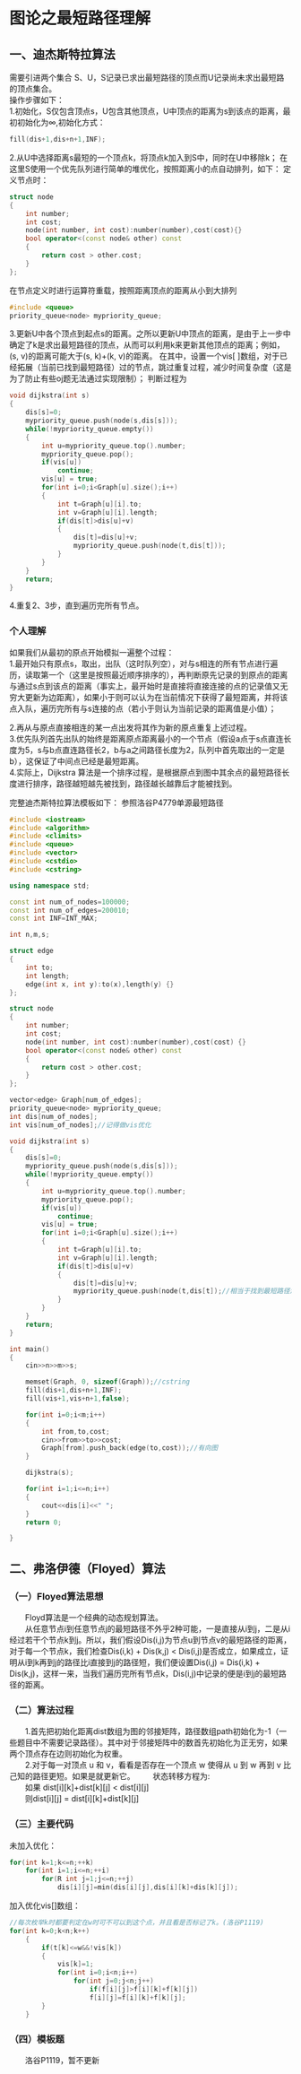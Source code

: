# 图论之最短路径理解

## 一、迪杰斯特拉算法

需要引进两个集合 S、U，S记录已求出最短路径的顶点而U记录尚未求出最短路的顶点集合。  
操作步骤如下：  
1.初始化，S仅包含顶点s，U包含其他顶点，U中顶点的距离为s到该点的距离，最初初始化为∞,初始化方式：


```c++
fill(dis+1,dis+n+1,INF);
```

2.从U中选择距离s最短的一个顶点k，将顶点k加入到S中，同时在U中移除k；
在这里S使用一个优先队列进行简单的堆优化，按照距离小的点自动排列，如下：
定义节点时：
```c++
struct node
{
    int number;
    int cost;
    node(int number, int cost):number(number),cost(cost){}
    bool operator<(const node& other) const
    {
        return cost > other.cost;
    }
};
```
在节点定义时进行运算符重载，按照距离顶点的距离从小到大排列
```c++
#include <queue>
priority_queue<node> mypriority_queue;
```
3.更新U中各个顶点到起点s的距离。之所以更新U中顶点的距离，是由于上一步中确定了k是求出最短路径的顶点，从而可以利用k来更新其他顶点的距离；例如，(s, v)的距离可能大于(s, k)+(k, v)的距离。
在其中，设置一个vis[ ]数组，对于已经拓展（当前已找到最短路径）过的节点，跳过重复过程，减少时间复杂度（这是为了防止有些oj题无法通过实现限制）；
判断过程为
```c++
void dijkstra(int s)
{
    dis[s]=0;
    mypriority_queue.push(node(s,dis[s]));
    while(!mypriority_queue.empty())
    {
        int u=mypriority_queue.top().number;
        mypriority_queue.pop();
        if(vis[u])
            continue;
        vis[u] = true;
        for(int i=0;i<Graph[u].size();i++)
        {
            int t=Graph[u][i].to;
            int v=Graph[u][i].length;
            if(dis[t]>dis[u]+v)
            {
                dis[t]=dis[u]+v;
                mypriority_queue.push(node(t,dis[t]));
            }
        }
    }
    return;
}
```

4.重复2、3步，直到遍历完所有节点。

### 个人理解
如果我们从最初的原点开始模拟一遍整个过程：  
1.最开始只有原点s，取出，出队（这时队列空），对与s相连的所有节点进行遍历，读取第一个（这里是按照最近顺序排序的），再判断原先记录的到原点的距离与通过s点到该点的距离（事实上，最开始时是直接将直接连接的点的记录值又无穷大更新为边距离），如果小于则可以认为在当前情况下获得了最短距离，并将该点入队，遍历完所有与s连接的点（若小于则认为当前记录的距离值是小值）；  

2.再从与原点直接相连的某一点出发将其作为新的原点重复上述过程。  
3.优先队列首先出队的始终是距离原点距离最小的一个节点（假设a点于s点直连长度为5，s与b点直连路径长2，b与a之间路径长度为2，队列中首先取出的一定是b），这保证了中间点已经是最短距离。  
4.实际上，Dijkstra 算法是一个排序过程，是根据原点到图中其余点的最短路径长度进行排序，路径越短越先被找到，路径越长越靠后才能被找到。  




完整迪杰斯特拉算法模板如下：
参照洛谷P4779单源最短路径
```c++
#include <iostream>
#include <algorithm>
#include <climits>
#include <queue>
#include <vector>
#include <cstdio>
#include <cstring>

using namespace std;

const int num_of_nodes=100000;
const int num_of_edges=200010;
const int INF=INT_MAX;

int n,m,s;

struct edge
{
    int to;
    int length;
    edge(int x, int y):to(x),length(y) {}
};

struct node
{
    int number;
    int cost;
    node(int number, int cost):number(number),cost(cost) {}
    bool operator<(const node& other) const 
    {
        return cost > other.cost;
    }
};

vector<edge> Graph[num_of_edges];
priority_queue<node> mypriority_queue;
int dis[num_of_nodes];
int vis[num_of_nodes];//记得做vis优化

void dijkstra(int s)
{
    dis[s]=0;
    mypriority_queue.push(node(s,dis[s]));
    while(!mypriority_queue.empty())
    {
        int u=mypriority_queue.top().number;
        mypriority_queue.pop();
        if(vis[u])
            continue;
        vis[u] = true;
        for(int i=0;i<Graph[u].size();i++)
        {
            int t=Graph[u][i].to;
            int v=Graph[u][i].length;
            if(dis[t]>dis[u]+v)
            {
                dis[t]=dis[u]+v;
                mypriority_queue.push(node(t,dis[t]);//相当于找到最短路径添加到S的过程（如果已经是添加节点中最短的）
            }
        }
    }
    return;
}

int main()
{
    cin>>n>>m>>s;

    memset(Graph, 0, sizeof(Graph));//cstring
    fill(dis+1,dis+n+1,INF);
    fill(vis+1,vis+n+1,false);

    for(int i=0;i<m;i++)
    {
        int from,to,cost;
        cin>>from>>to>>cost;
        Graph[from].push_back(edge(to,cost));//有向图
    }

    dijkstra(s);

    for(int i=1;i<=n;i++)
    {
        cout<<dis[i]<<" ";
    }
    return 0;

}

```

## 二、弗洛伊德（Floyed）算法

### （一）Floyed算法思想  
&emsp;&emsp;Floyd算法是一个经典的动态规划算法。  
&emsp;&emsp;从任意节点i到任意节点j的最短路径不外乎2种可能，一是直接从i到j，二是从i经过若干个节点k到j。所以，我们假设Dis(i,j)为节点u到节点v的最短路径的距离，对于每一个节点k，我们检查Dis(i,k) + Dis(k,j) < Dis(i,j)是否成立，如果成立，证明从i到k再到j的路径比i直接到j的路径短，我们便设置Dis(i,j) = Dis(i,k) + Dis(k,j)，这样一来，当我们遍历完所有节点k，Dis(i,j)中记录的便是i到j的最短路径的距离。

### （二）算法过程
​&emsp;&emsp;1.首先把初始化距离dist数组为图的邻接矩阵，路径数组path初始化为-1（一些题目中不需要记录路径）。其中对于邻接矩阵中的数首先初始化为正无穷，如果两个顶点存在边则初始化为权重。  
​&emsp;&emsp;2.对于每一对顶点 u 和 v，看看是否存在一个顶点 w 使得从 u 到 w 再到 v 比己知的路径更短。如果是就更新它。 
&emsp;&emsp;状态转移方程为:  
&emsp;&emsp;如果 dist[i][k]+dist[k][j] < dist[i][j]  
&emsp;&emsp;则dist[i][j] = dist[i][k]+dist[k][j]  
###  （三）主要代码
未加入优化：
```c++
for(int k=1;k<=n;++k)
    for(int i=1;i<=n;++i)
        for(R int j=1;j<=n;++j)
            dis[i][j]=min(dis[i][j],dis[i][k]+dis[k][j]);
```
加入优化vis[]数组：
```c++
//每次枚举k时都要判定在w时可不可以到这个点，并且看是否标记了k。(洛谷P1119)
for(int k=0;k<n;k++)
	{
		if(t[k]<=w&&!vis[k])
		{
			vis[k]=1;
			for(int i=0;i<n;i++)
				for(int j=0;j<n;j++)
					if(f[i][j]>f[i][k]+f[k][j])
					f[i][j]=f[i][k]+f[k][j];
		}
	}
```
### （四）模板题
&emsp;&emsp;洛谷P1119，暂不更新